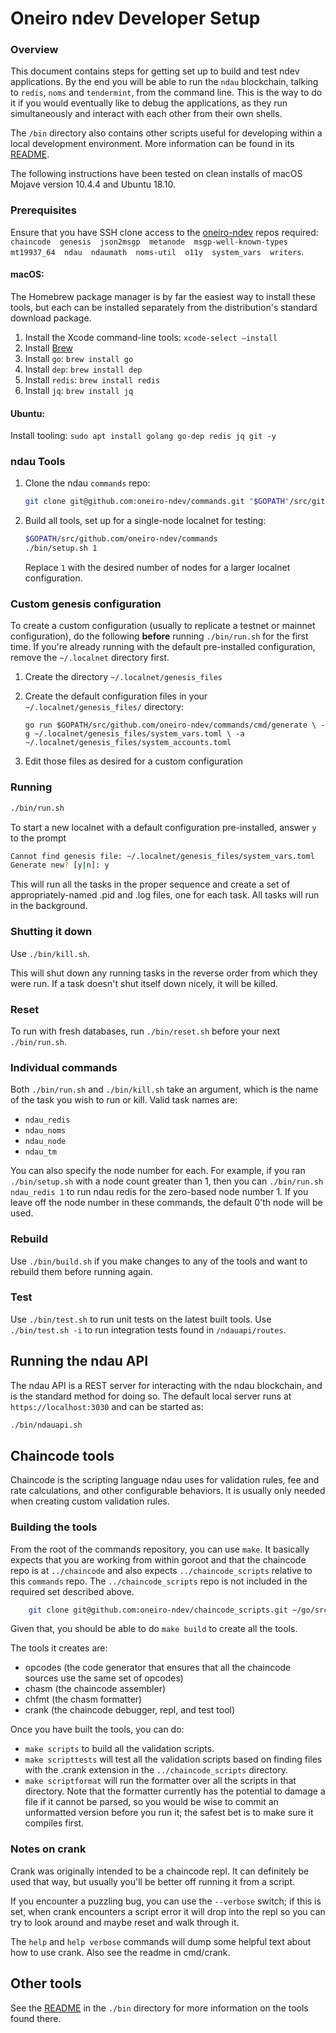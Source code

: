 # Oneiro ndev Developer Setup

### Overview

This document contains steps for getting set up to build and test ndev applications.  By the end you will be able to run the `ndau` blockchain, talking to `redis`, `noms` and `tendermint`, from the command line.  This is the way to do it if you would eventually like to debug the applications, as they run simultaneously and interact with each other from their own shells.

The `/bin` directory also contains other scripts useful for developing within a local development environment.  More information can be found in its [README](bin/README.md).

The following instructions have been tested on clean installs of macOS Mojave version 10.4.4 and Ubuntu 18.10.

### Prerequisites

Ensure that you have SSH clone access to the [oneiro-ndev](https://github.com/oneiro-ndev) repos required: `chaincode  genesis  json2msgp  metanode  msgp-well-known-types  mt19937_64  ndau  ndaumath  noms-util  o11y  system_vars  writers`.

#### macOS:

The Homebrew package manager is by far the easiest way to install these tools, but each can be installed separately from the distribution's standard download package.
1. Install the Xcode command-line tools: `xcode-select —install`
1. Install [Brew](https://brew.sh/)
1. Install `go`: `brew install go`
1. Install `dep`: `brew install dep`
1. Install `redis`: `brew install redis`
1. Install `jq`: `brew install jq`

#### Ubuntu:

Install tooling: `sudo apt install golang go-dep redis jq git -y`

### ndau Tools

1. Clone the ndau `commands` repo:
    ```sh
    git clone git@github.com:oneiro-ndev/commands.git "$GOPATH"/src/github.com/oneiro-ndev/commands
    ```
1. Build all tools, set up for a single-node localnet for testing:
   ```sh
   $GOPATH/src/github.com/oneiro-ndev/commands
   ./bin/setup.sh 1
   ```
   Replace `1` with the desired number of nodes for a larger localnet configuration.

### Custom genesis configuration

To create a custom configuration (usually to replicate a testnet or mainnet configuration), do the following **before** running `./bin/run.sh` for the first time. If you're already running with the default pre-installed configuration, remove the `~/.localnet` directory first.
    
1. Create the directory `~/.localnet/genesis_files`
2. Create the default configuration files in your `~/.localnet/genesis_files/` directory:
    
    `go run $GOPATH/src/github.com/oneiro-ndev/commands/cmd/generate \
       -g ~/.localnet/genesis_files/system_vars.toml \
       -a ~/.localnet/genesis_files/system_accounts.toml`
     
3. Edit those files as desired for a custom configuration

### Running

```sh
./bin/run.sh
```

To start a new localnet with a default configuration pre-installed, answer `y` to the prompt
```sh
Cannot find genesis file: ~/.localnet/genesis_files/system_vars.toml
Generate new? [y|n]: y
```

This will run all the tasks in the proper sequence and create a set of appropriately-named .pid and .log files, one for each task.  All tasks will run in the background.

### Shutting it down

Use `./bin/kill.sh`.

This will shut down any running tasks in the reverse order from which they were run. If a task doesn't shut itself down nicely, it will be killed.

### Reset

To run with fresh databases, run `./bin/reset.sh` before your next `./bin/run.sh`.

### Individual commands

Both `./bin/run.sh` and `./bin/kill.sh` take an argument, which is the name of the task you wish to run or kill. Valid task names are:

* `ndau_redis`
* `ndau_noms`
* `ndau_node`
* `ndau_tm`

You can also specify the node number for each.  For example, if you ran `./bin/setup.sh` with a node count greater than 1, then you can `./bin/run.sh ndau_redis 1` to run ndau redis for the zero-based node number 1.  If you leave off the node number in these commands, the default 0'th node will be used.

### Rebuild

Use `./bin/build.sh` if you make changes to any of the tools and want to rebuild them before running again.

### Test

Use `./bin/test.sh` to run unit tests on the latest built tools.
Use `./bin/test.sh -i` to run integration tests found in `/ndauapi/routes`.

## Running the ndau API

The ndau API is a REST server for interacting with the ndau blockchain, and is the standard method for doing so. The default local server runs at `https://localhost:3030` and can be started as:
```sh
./bin/ndauapi.sh
```

## Chaincode tools

Chaincode is the scripting language ndau uses for validation rules, fee and rate calculations, and other configurable behaviors. It is usually only needed when creating custom validation rules.

### Building the tools

From the root of the commands repository, you can use `make`. It basically expects that you are working from within goroot and that the chaincode repo is at `../chaincode` and also expects `../chaincode_scripts` relative to this `commands` repo. The `../chaincode_scripts` repo is not included in the required set described above.
```sh
    git clone git@github.com:oneiro-ndev/chaincode_scripts.git ~/go/src/github.com/oneiro-ndev/chaincode_scripts
```

Given that, you should be able to do `make build` to create all the tools.

The tools it creates are:

* opcodes (the code generator that ensures that all the chaincode sources use the same set of opcodes)
* chasm (the chaincode assembler)
* chfmt (the chasm formatter)
* crank (the chaincode debugger, repl, and test tool)

Once you have built the tools, you can do:

* `make scripts` to build all the validation scripts.
* `make scripttests` will test all the validation scripts based on finding files with the .crank extension in the `../chaincode_scripts` directory.
* `make scriptformat` will run the formatter over all the scripts in that directory. Note that the formatter currently has the potential to damage a file if it cannot be parsed, so you would be wise to commit an unformatted version before you run it; the safest bet is to make sure it compiles first.

### Notes on crank

Crank was originally intended to be a chaincode repl. It can definitely be used that way, but usually you'll be better off running it from a script.

If you encounter a puzzling bug, you can use the `--verbose` switch; if this is set, when crank encounters a script error it will drop into the repl so you can try to look around and maybe reset and walk through it.

The `help` and `help verbose` commands will dump some helpful text about how to use crank. Also see the readme in cmd/crank.

## Other tools

See the [README](bin/README.md) in the `./bin` directory for more information on the tools found there.
